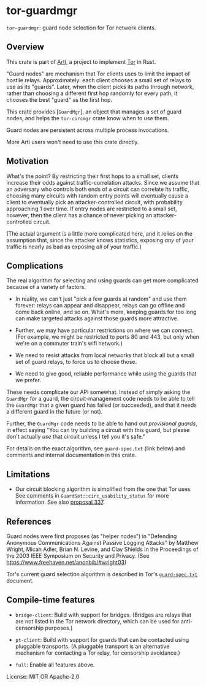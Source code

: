 # tor-guardmgr

`tor-guardmgr`: guard node selection for Tor network clients.

## Overview

This crate is part of
[Arti](https://gitlab.torproject.org/tpo/core/arti/), a project to
implement [Tor](https://www.torproject.org/) in Rust.

"Guard nodes" are mechanism that Tor clients uses to limit the
impact of hostile relays. Approximately: each client chooses a
small set of relays to use as its "guards".  Later, when the
client picks its paths through network, rather than choosing a
different first hop randomly for every path, it chooses the best
"guard" as the first hop.

This crate provides [`GuardMgr`], an object that manages a set of
guard nodes, and helps the `tor-circmgr` crate know when to use
them.

Guard nodes are persistent across multiple process invocations.

More Arti users won't need to use this crate directly.

## Motivation

What's the point?  By restricting their first hops to a small set,
clients increase their odds against traffic-correlation attacks.
Since we assume that an adversary who controls both ends of a
circuit can correlate its traffic, choosing many circuits with
random entry points will eventually cause a client to eventually
pick an attacker-controlled circuit, with probability approaching
1 over time.  If entry nodes are restricted to a small set,
however, then the client has a chance of never picking an
attacker-controlled circuit.

(The actual argument is a little more complicated here, and it
relies on the assumption that, since the attacker knows
statistics, exposing _any_ of your traffic is nearly as bad as
exposing _all_ of your traffic.)

## Complications

The real algorithm for selecting and using guards can get more
complicated because of a variety of factors.

- In reality, we can't just "pick a few guards at random" and use
  them forever: relays can appear and disappear, relays can go
  offline and come back online, and so on.  What's more, keeping
  guards for too long can make targeted attacks against those
  guards more attractive.

- Further, we may have particular restrictions on where we can
  connect. (For example, we might be restricted to ports 80 and
  443, but only when we're on a commuter train's wifi network.)

- We need to resist attacks from local networks that block all but a
  small set of guard relays, to force us to choose those.

- We need to give good, reliable performance while using the
  guards that we prefer.

These needs complicate our API somewhat.  Instead of simply asking
the `GuardMgr` for a guard, the circuit-management code needs to
be able to tell the `GuardMgr` that a given guard has failed (or
succeeded), and that it needs a different guard in the future (or
not).

Further, the `GuardMgr` code needs to be able to hand out
_provisional guards_, in effect saying "You can try building a
circuit with this guard, but please don't actually _use_ that
circuit unless I tell you it's safe."

For details on the exact algorithm, see `guard-spec.txt` (link
below) and comments and internal documentation in this crate.

## Limitations

* Our circuit blocking algorithm is simplified from the one that Tor uses.
  See comments in `GuardSet::circ_usability_status` for more information.
  See also [proposal 337](https://gitlab.torproject.org/tpo/core/torspec/-/blob/main/proposals/337-simpler-guard-usability.md).

## References

Guard nodes were first proposes (as "helper nodes") in "Defending
Anonymous Communications Against Passive Logging Attacks" by
Matthew Wright, Micah Adler, Brian N. Levine, and Clay Shields in
the Proceedings of the 2003 IEEE Symposium on Security and
Privacy.  (See <https://www.freehaven.net/anonbib/#wright03>)

Tor's current guard selection algorithm is described in Tor's
[`guard-spec.txt`](https://gitlab.torproject.org/tpo/core/torspec/-/raw/main/guard-spec.txt)
document.

## Compile-time features

* `bridge-client`: Build with support for bridges. (Bridges are relays
  that are not listed in the Tor network directory, which can be
  used for anti-censorship purposes.)

* `pt-client`: Build with support for guards that can be contacted
   using pluggable transports. (A pluggable transport is an alternative
   mechanism for contacting a Tor relay, for censorship avoidance.)

* `full`: Enable all features above.

License: MIT OR Apache-2.0
